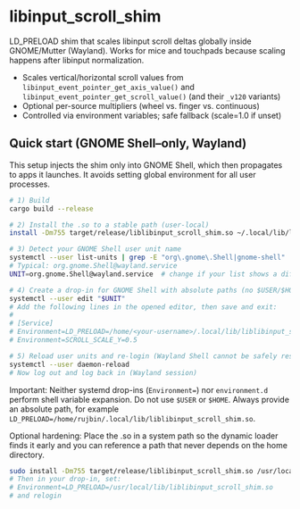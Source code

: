 # libinput_scroll_shim

LD_PRELOAD shim that scales libinput scroll deltas globally inside GNOME/Mutter (Wayland). Works for mice and touchpads because scaling happens after libinput normalization.

- Scales vertical/horizontal scroll values from `libinput_event_pointer_get_axis_value()` and `libinput_event_pointer_get_scroll_value()` (and their `_v120` variants)
- Optional per-source multipliers (wheel vs. finger vs. continuous)
- Controlled via environment variables; safe fallback (scale=1.0 if unset)

## Quick start (GNOME Shell–only, Wayland)

This setup injects the shim only into GNOME Shell, which then propagates to apps it launches. It avoids setting global environment for all user processes.

```bash
# 1) Build
cargo build --release

# 2) Install the .so to a stable path (user-local)
install -Dm755 target/release/liblibinput_scroll_shim.so ~/.local/lib/liblibinput_scroll_shim.so

# 3) Detect your GNOME Shell user unit name
systemctl --user list-units | grep -E "org\.gnome\.Shell|gnome-shell"
# Typical: org.gnome.Shell@wayland.service
UNIT=org.gnome.Shell@wayland.service  # change if your list shows a different Shell unit

# 4) Create a drop-in for GNOME Shell with absolute paths (no $USER/$HOME)
systemctl --user edit "$UNIT"
# Add the following lines in the opened editor, then save and exit:
#
# [Service]
# Environment=LD_PRELOAD=/home/<your-username>/.local/lib/liblibinput_scroll_shim.so
# Environment=SCROLL_SCALE_Y=0.5

# 5) Reload user units and re-login (Wayland Shell cannot be safely restarted inline)
systemctl --user daemon-reload
# Now log out and log back in (Wayland session)
```

Important: Neither systemd drop-ins (`Environment=`) nor `environment.d` perform shell variable expansion. Do not use `$USER` or `$HOME`. Always provide an absolute path, for example `LD_PRELOAD=/home/rujbin/.local/lib/liblibinput_scroll_shim.so`.

Optional hardening: Place the .so in a system path so the dynamic loader finds it early and you can reference a path that never depends on the home directory.

```bash
sudo install -Dm755 target/release/liblibinput_scroll_shim.so /usr/local/lib/liblibinput_scroll_shim.so
# Then in your drop-in, set:
# Environment=LD_PRELOAD=/usr/local/lib/liblibinput_scroll_shim.so
# and relogin
